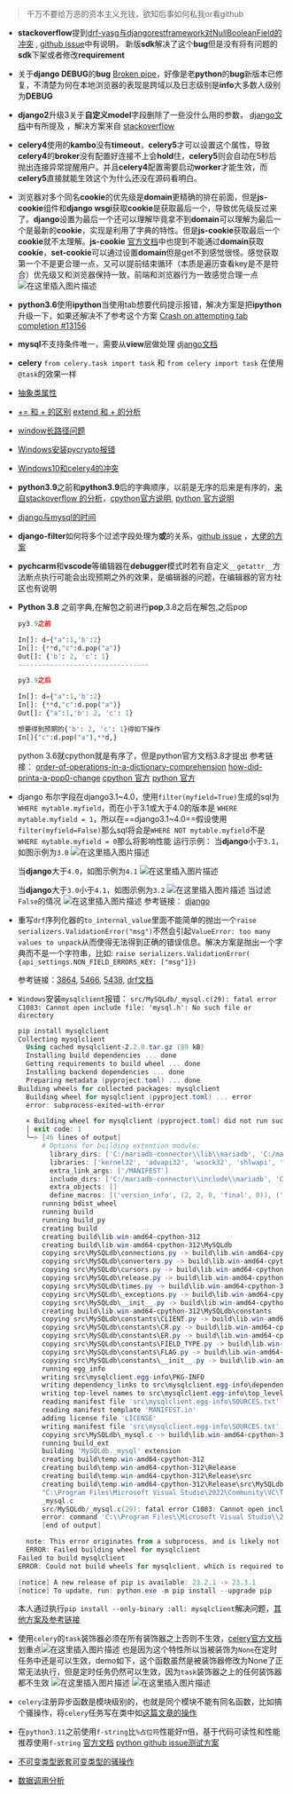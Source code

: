 > 千万不要给万恶的资本主义充钱，欲知后事如何私我or看github

- **stackoverflow**提到[drf-yasg与djangorestframework对NullBooleanField的冲突](https://stackoverflow.com/questions/73823833/attributeerror-module-rest-framework-serializers-has-no-attribute-nullboolea) ,  [github issue](https://github.com/search?q=repo%3Aaxnsan12%2Fdrf-yasg%20NullBooleanField%20&type=issues)中有说明， 新版**sdk**解决了这个**bug**但是没有将有问题的**sdk**下架或者修改**requirement**
- 关于**django DEBUG**的**bug** [Broken pipe](https://stackoverflow.com/questions/7912672/django-broken-pipe-in-debug-mode)，好像是老**python**的**bug**新版本已修复，不清楚为何在本地浏览器的表现是跨域以及日志级别是**info**大多数人级别为**DEBUG**
- **django2**升级3关于**自定义model**字段删除了一些没什么用的参数， [django文档](https://docs.djangoproject.com/en/3.0/releases/3.0/#features-removed-in-3-0)中有所提及 ﻿﻿，解决方案来自 [stackoverflow](https://stackoverflow.com/questions/61916022/django-3-object-evaluation-error-due-to-from-db-value/62517674#62517674)
- **celery4**使用的**kambo**没有**timeout**，**celery5**才可以设置这个属性，导致**celery4**的**broker**没有配置好连接不上会**hold**住，**celery5**则会自动在5秒后抛出连接异常提醒用户。并且**celery4**配置需要启动**worker**才能生效，而**celery5**直接就能生效这个为什么还没在源码看明白。
- 浏览器对多个同名**cookie**的优先级是**domain**更精确的排在前面，但是**js-cookie**组件和**django wsgi**获取**cookie**是获取最后一个，导致优先级反过来了。**django**设置为最后一个还可以理解毕竟拿不到**domain**可以理解为最后一个是最新的**cookie**，实现是利用了字典的特性。但是**js-cookie**获取最后一个**cookie**就不太理解﻿。**js-cookie** [官方文档](https://github.com/js-cookie/js-cookie?tab=readme-ov-file#basic-usage)中也提到不能通过**domain**获取**cookie**，**set-cookie**可以通过设置**domain**但是get不到感觉很怪。感觉获取第一个不是更合理一点，又可以提前结束循环（本质是遍历查看key是不是符合）优先级又和浏览器保持一致，前端和浏览器行为一致感觉合理一点
![在这里插入图片描述](https://i-blog.csdnimg.cn/blog_migrate/63ca3d7b4df3212483b9328e4b2aeb4b.png)
- **python3.6**使用**ipython**当使用tab想要代码提示报错，解决方案是把**ipython**升级一下，如果还解决不了参考这个方案 [Crash on attempting tab completion #13156](https://github.com/ipython/ipython/issues/13156)
- **mysql**不支持条件唯一，需要从**view**层做处理 [django文档](https://docs.djangoproject.com/zh-hans/5.0/ref/models/indexes/#django.db.models.Index.condition)
- **celery** `from celery.task import task` 和 `from celery import task` 在使用`@task`的效果一样
- [抽象类属性](https://blog.csdn.net/m0_69082030/article/details/136338544?spm=1001.2014.3001.5502)
- [+= 和 + 的区别](https://discuss.python.org/t/difference-between-and-operator-in-python/12899/4) [extend 和 + 的分析](https://stackoverflow.com/questions/3653298/concatenating-two-lists-difference-between-and-extend/3653339#3653339)
- ﻿[window长路径问题](https://blog.csdn.net/m0_69082030/article/details/135089120?spm=1001.2014.3001.5501)
- [Windows安装pycrypto报错](https://blog.csdn.net/m0_69082030/article/details/135112520?spm=1001.2014.3001.5501)
- [﻿﻿Windows10和celery4的冲突](https://github.com/celery/celery/issues/4081#issuecomment-338566864)
- **python3.9**之前和**python3.9**后的字典顺序，以前是无序的后来是有序的，[来自stackoverflow 的分析](https://stackoverflow.com/questions/70404485/how-did-printa-a-pop0-change/70404659#70404659)，[cpython官方说明](https://github.com/python/cpython/issues/83501), [python 官方说明](https://docs.python.org/zh-cn/3.11/reference/expressions.html#dictionary-displays)
- [django与mysql的时间](https://blog.csdn.net/m0_69082030/article/details/134884345?spm=1001.2014.3001.5501)
- **django-filter**如何将多个过滤字段处理为**或**的关系，[github issue](https://github.com/carltongibson/django-filter/pull/1167#issuecomment-1827908503) ，[大佬的方案](https://github.com/carltongibson/django-filter/issues/1134#issuecomment-1002998020)
- **pychcarm**和**vscode**等编辑器在**debugger**模式时若有自定义`__getattr__`方法断点执行可能会出现预期之外的效果，是编辑器的问题，在编辑器的官方社区也有说明
- **Python 3.8** 之前字典,在解包之前进行**pop**,3.8之后在解包,之后pop

	```python
	py3.9之前
	
	In[]: d={"a":1,'b':2}
	In[]: {**d,"c":d.pop("a")}
	Out[]: {'b': 2, 'c': 1}
	---------------------------------
	
	py3.9之后
	
	In[]: d={"a":1,'b':2}
	In[]: {**d,"c":d.pop("a")}
	Out[]: {"a":1,'b': 2, 'c': 1}
	
	想要得到预期的{'b': 2, 'c': 1}得如下操作
	In[]{"c":d.pop("a"),**d,}
	```
     python 3.6就cpython就是有序了，但是python官方文档3.8才提出
	参考链接：
	[order-of-operations-in-a-dictionary-comprehension](https://stackoverflow.com/questions/42201932/order-of-operations-in-a-dictionary-comprehension) 
	[how-did-printa-a-pop0-change](https://stackoverflow.com/questions/70404485/how-did-printa-a-pop0-change/70404659#70404659)
	[cpython 官方](https://github.com/python/cpython/issues/83501)
	[python 官方](https://docs.python.org/zh-cn/3.11/reference/expressions.html#dictionary-displays)

- django 布尔字段在django3.1~4.0，使用`filter(myfield=True)`生成的sql为 `WHERE mytable.myfield`，而在小于3.1或大于4.0的版本是 `WHERE mytable.myfield = 1`，所以在==django3.1~4.0==假设使用`filter(myfield=False)`那么sql将会是`WHERE NOT mytable.myfield`不是`WHERE mytable.myfield = 0`那么将影响性能
	运行示例：
	当**django**小于`3.1`，如图示例为`3.0`
![在这里插入图片描述](https://i-blog.csdnimg.cn/blog_migrate/29a699b207a4cb93c8175706bc5daad7.png)
	
	当**django**大于`4.0`，如图示例为`4.1`
![在这里插入图片描述](https://i-blog.csdnimg.cn/blog_migrate/37ec2cc4ccadb4b281b0cf27fc85d247.png)

	当**django**大于`3.0`小于`4.1`，如图示例为`3.2`
	![在这里插入图片描述](https://i-blog.csdnimg.cn/blog_migrate/9af9aa5c3dd37c69eaf16fcf763f068a.png)
当过滤`False`的情况
![在这里插入图片描述](https://i-blog.csdnimg.cn/blog_migrate/a201fb90b529de13adf1202a9fb7f497.png)
参考链接：
	[django](https://code.djangoproject.com/ticket/32691#comment:7)

- 重写`drf`序列化器的`to_internal_value`里面不能简单的抛出一个`raise serializers.ValidationError("msg")`不然会引起`ValueError: too many values to unpack`从而使得无法得到正确的错误信息。解决方案是抛出一个字典而不是一个字符串，比如:  `raise serializers.ValidationError( {api_settings.NON_FIELD_ERRORS_KEY: ["msg"]})`
 	
 	参考链接：[3864](https://github.com/encode/django-rest-framework/issues/3864), [5466](https://github.com/encode/django-rest-framework/pull/5466), [5438](https://github.com/encode/django-rest-framework/issues/5438), [drf文档](https://www.django-rest-framework.org/api-guide/serializers/#to_internal_valueself-data)
 
- `Windows`安装`mysqlclient`报错： `src/MySQLdb/_mysql.c(29): fatal error C1083: Cannot open include file: 'mysql.h': No such file or directory`
	```powershell
	pip install mysqlclient
	Collecting mysqlclient
	  Using cached mysqlclient-2.2.0.tar.gz (89 kB)
	  Installing build dependencies ... done
	  Getting requirements to build wheel ... done
	  Installing backend dependencies ... done
	  Preparing metadata (pyproject.toml) ... done
	Building wheels for collected packages: mysqlclient
	  Building wheel for mysqlclient (pyproject.toml) ... error
	  error: subprocess-exited-with-error
	
	  × Building wheel for mysqlclient (pyproject.toml) did not run successfully.
	  │ exit code: 1
	  ╰─> [46 lines of output]
	      # Options for building extention module:
	        library_dirs: ['C:/mariadb-connector\\lib\\mariadb', 'C:/mariadb-connector\\lib']
	        libraries: ['kernel32', 'advapi32', 'wsock32', 'shlwapi', 'Ws2_32', 'crypt32', 'secur32', 'bcrypt', 'mariadbclient']
	        extra_link_args: ['/MANIFEST']
	        include_dirs: ['C:/mariadb-connector\\include\\mariadb', 'C:/mariadb-connector\\include']
	        extra_objects: []
	        define_macros: [('version_info', (2, 2, 0, 'final', 0)), ('__version__', '2.2.0')]
	      running bdist_wheel
	      running build
	      running build_py
	      creating build
	      creating build\lib.win-amd64-cpython-312
	      creating build\lib.win-amd64-cpython-312\MySQLdb
	      copying src\MySQLdb\connections.py -> build\lib.win-amd64-cpython-312\MySQLdb
	      copying src\MySQLdb\converters.py -> build\lib.win-amd64-cpython-312\MySQLdb
	      copying src\MySQLdb\cursors.py -> build\lib.win-amd64-cpython-312\MySQLdb
	      copying src\MySQLdb\release.py -> build\lib.win-amd64-cpython-312\MySQLdb
	      copying src\MySQLdb\times.py -> build\lib.win-amd64-cpython-312\MySQLdb
	      copying src\MySQLdb\_exceptions.py -> build\lib.win-amd64-cpython-312\MySQLdb
	      copying src\MySQLdb\__init__.py -> build\lib.win-amd64-cpython-312\MySQLdb
	      creating build\lib.win-amd64-cpython-312\MySQLdb\constants
	      copying src\MySQLdb\constants\CLIENT.py -> build\lib.win-amd64-cpython-312\MySQLdb\constants
	      copying src\MySQLdb\constants\CR.py -> build\lib.win-amd64-cpython-312\MySQLdb\constants
	      copying src\MySQLdb\constants\ER.py -> build\lib.win-amd64-cpython-312\MySQLdb\constants
	      copying src\MySQLdb\constants\FIELD_TYPE.py -> build\lib.win-amd64-cpython-312\MySQLdb\constants
	      copying src\MySQLdb\constants\FLAG.py -> build\lib.win-amd64-cpython-312\MySQLdb\constants
	      copying src\MySQLdb\constants\__init__.py -> build\lib.win-amd64-cpython-312\MySQLdb\constants
	      running egg_info
	      writing src\mysqlclient.egg-info\PKG-INFO
	      writing dependency_links to src\mysqlclient.egg-info\dependency_links.txt
	      writing top-level names to src\mysqlclient.egg-info\top_level.txt
	      reading manifest file 'src\mysqlclient.egg-info\SOURCES.txt'
	      reading manifest template 'MANIFEST.in'
	      adding license file 'LICENSE'
	      writing manifest file 'src\mysqlclient.egg-info\SOURCES.txt'
	      copying src\MySQLdb\_mysql.c -> build\lib.win-amd64-cpython-312\MySQLdb
	      running build_ext
	      building 'MySQLdb._mysql' extension
	      creating build\temp.win-amd64-cpython-312
	      creating build\temp.win-amd64-cpython-312\Release
	      creating build\temp.win-amd64-cpython-312\Release\src
	      creating build\temp.win-amd64-cpython-312\Release\src\MySQLdb
	      "C:\Program Files\Microsoft Visual Studio\2022\Community\VC\Tools\MSVC\14.37.32822\bin\HostX86\x64\cl.exe" /c /nologo /O2 /W3 /GL /DNDEBUG /MD "-Dversion_info=(2, 2, 0, 'final', 0)" -D__version__=2.2.0 -IC:/mariadb-connector\include\mariadb -IC:/mariadb-connector\include -IC:\Python312\include -IC:\Python312\Include "-IC:\Program Files\Microsoft Visual Studio\2022\Community\VC\Tools\MSVC\14.37.32822\include" "-IC:\Program Files\Microsoft Visual Studio\2022\Community\VC\Tools\MSVC\14.37.32822\ATLMFC\include" "-IC:\Program Files\Microsoft Visual Studio\2022\Community\VC\Auxiliary\VS\include" "-IC:\Program Files (x86)\Windows Kits\10\include\10.0.22621.0\ucrt" "-IC:\Program Files (x86)\Windows Kits\10\\include\10.0.22621.0\\um" "-IC:\Program Files (x86)\Windows Kits\10\\include\10.0.22621.0\\shared" "-IC:\Program Files (x86)\Windows Kits\10\\include\10.0.22621.0\\winrt" "-IC:\Program Files (x86)\Windows Kits\10\\include\10.0.22621.0\\cppwinrt" "-IC:\Program Files (x86)\Windows Kits\NETFXSDK\4.8\include\um" /Tcsrc/MySQLdb/_mysql.c /Fobuild\temp.win-amd64-cpython-312\Release\src/MySQLdb/_mysql.obj
	      _mysql.c
	      src/MySQLdb/_mysql.c(29): fatal error C1083: Cannot open include file: 'mysql.h': No such file or directory
	      error: command 'C:\\Program Files\\Microsoft Visual Studio\\2022\\Community\\VC\\Tools\\MSVC\\14.37.32822\\bin\\HostX86\\x64\\cl.exe' failed with exit code 2
	      [end of output]
	
	  note: This error originates from a subprocess, and is likely not a problem with pip.
	  ERROR: Failed building wheel for mysqlclient
	Failed to build mysqlclient
	ERROR: Could not build wheels for mysqlclient, which is required to install pyproject.toml-based projects
	
	[notice] A new release of pip is available: 23.2.1 -> 23.3.1
	[notice] To update, run: python.exe -m pip install --upgrade pip
	```
	本人通过执行`pip install --only-binary :all: mysqlclient`解决问题，[其他方案及参考链接](https://stackoverflow.com/questions/51294268/pip-install-mysqlclient-returns-fatal-error-c1083-cannot-open-file-mysql-h)
	
- 使用`celery`的`task`装饰器必须在所有装饰器之上否则不生效，[celery官方文档](https://celeryproject.readthedocs.io/zh-cn/latest/userguide/tasks.html)
		划重点![在这里插入图片描述](https://i-blog.csdnimg.cn/blog_migrate/fa804fd4838e0f4e53409bc2278614b3.png)
		也是因为这个特性所以当被装饰为`None`在定时任务中还是可以生效，demo如下，这个函数虽然是被装饰器修改为None了正常无法执行，但是定时任务仍然可以生效，因为`task`装饰器之上的任何装饰器都不生效
		![在这里插入图片描述](https://i-blog.csdnimg.cn/blog_migrate/fa7b488f6e7e0d047dfba22c087dcac3.png)
![在这里插入图片描述](https://i-blog.csdnimg.cn/blog_migrate/c71e77297861235928a41e9423140341.png)
- `celery`注册异步函数是模块级别的，也就是同个模块不能有同名函数，比如搞个骚操作，将`celery`任务写在类中如[这篇文章的操作](https://blog.csdn.net/m0_69082030/article/details/139767854)

- 在`python3.11`之前使用`f-string`比`%占位符`性能好n倍，基于代码可读性和性能推荐使用`f-string` [官方文档](https://docs.python.org/zh-cn/3/whatsnew/3.11.html#optimizations) [python github issue测试方案](https://github.com/python/cpython/issues/72494)

- [不可变类型嵌套可变类型的骚操作](https://stackoverflow.com/questions/38344244/tuples-operator-throws-exception-but-succeeds)

- [数据调用分析](https://pythontutor.com/render.html#mode=edit)




